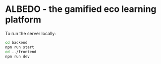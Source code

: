 # ALBEDO - the gamified eco learning platform

To run the server locally:

```bash
cd backend
npm run start
cd ../frontend
npm run dev
```
